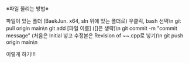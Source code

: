 ※파일 올리는 방법※

파일이 있는 폴더 (BaekJun. x64, sln 위에 있는 폴더로) 우클릭, bash 선택\n
git pull origin main\n
git add [파일 이름] ([]은 생략)\n
git commit -m "commit message" (처음은 Initial 넣고 수정본은 Revision of ~~.cpp로 넣기)\n
git push origin main\n

이렇게 하기!!!
